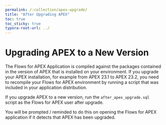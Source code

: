 ```yaml
---
permalink: /:collection/apex-upgrade/
title: "After Upgrading APEX"
toc: true
toc_sticky: true
typora-root-url: ../
---
```

# Upgrading APEX to a New Version

The Flows for APEX Application is compiled against the packages contained in the version of APEX that is installed on your environment.   If you upgrade your APEX installation, for example from APEX 23.1 to APEX 23.2, you need to recompile your Flows for APEX environment by running a script that was included in your 
application distribution.

If you upgrade APEX to a new version, run the `after_apex_upgrade.sql` script as the Flows for APEX user after upgrade. 

You will be prompted / reminded to do this on opening the Flows for APEX application if it detects that APEX has been upgraded.

